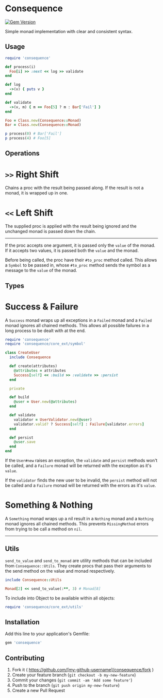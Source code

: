 # Consequence

[![Gem Version](https://badge.fury.io/rb/consequence.svg)](http://badge.fury.io/rb/consequence)

Simple monad implementation with clear and consistent syntax.

## Usage

``` ruby
require 'consequence'

def process(i)
  Foo[i] >> :next << log >> validate
end

def log
  ->(v) { puts v }
end

def validate
  ->(v, m) { m == Foo[5] ? m : Bar['Fail'] }
end

Foo = Class.new(Consequence::Monad)
Bar = Class.new(Consequence::Monad)

p process(0) # Bar['Fail']
p process(4) # Foo[5]
```

## Operations

# `>>` Right Shift

Chains a proc with the result being passed along. If the result is not a monad, it is wrapped up in one.

# `<<` Left Shift

The supplied proc is applied with the result being ignored and the unchanged monad is passed down the chain.

---

If the proc accepts one argument, it is passed only the `value` of the monad. If it accepts two values, it is passed both the `value` and the monad.

Before being called, the proc have their `#to_proc` method called. This allows a `Symbol` to be passed in, whose `#to_proc` method sends the symbol as a message to the `value` of the monad.

## Types

# Success & Failure

A `Success` monad wraps up all exceptions in a `Failed` monad and a `Failed` monad ignores all chained methods. This allows all possible failures in a long process to be dealt with at the end.

``` ruby
require 'consequence'
require 'consequence/core_ext/symbol'

class CreateUser
  include Consequence

  def create(attributes)
    @attributes = attributes
    Success[self] << :build >> :validate >> :persist
  end

  private

  def build
    @user = User.new(@attributes)
  end

  def validate
    validator = UserValidator.new(@user)
    validator.valid? ? Success[self] : Failure[validator.errors]
  end

  def persist
    @user.save
  end
end
```

If the `User#new` raises an exception, the `validate` and `persist` methods won't be called, and a `Failure` monad will be returned with the exception as it's `value`.

If the `validator` finds the new user to be invalid, the `persist` method will not be called and a `Failure` monad will be returned with the errors as it's `value`.

# Something & Nothing

A `Something` monad wraps up a nil result in a `Nothing` monad and a `Nothing` monad ignores all chained methods. This prevents `MissingMethod` errors from trying to be call a method on `nil`.

---

## Utils

`send_to_value` and `send_to_monad` are utility methods that can be included from `Consequence::Utils`. They create procs that pass their arguments to the send method on the value and monad respectively.

``` ruby
include Consequence::Utils

Monad[2] << send_to_value(:**, 3) # Monad[8]
```

To include into Object to be available within all objects:

``` ruby
require 'consequence/core_ext/utils'
```

## Installation

Add this line to your application's Gemfile:

```ruby
gem 'consequence'
```

## Contributing

1. Fork it ( https://github.com/[my-github-username]/consequence/fork )
2. Create your feature branch (`git checkout -b my-new-feature`)
3. Commit your changes (`git commit -am 'Add some feature'`)
4. Push to the branch (`git push origin my-new-feature`)
5. Create a new Pull Request
